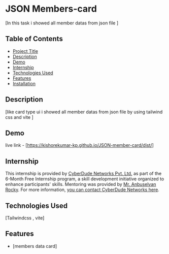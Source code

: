 # JSON Members-card
[In this task i showed all member datas  from json file ]
## Table of Contents
- [Project Title](#project-title)
- [Description](#description)
- [Demo](#demo)
- [Internship](#internship)
- [Technologies Used](#technologies-used)
- [Features](#features)
- [Installation](#installation)
## Description
[like card type ui i showed all member datas from json file by using tailwind css and vite  ]
## Demo
live link - [https://kishorekumar-kp.github.io/JSON-member-card/dist/]
## Internship
This internship is provided by [CyberDude Networks Pvt. Ltd.](https://youtube.com/cyberdudenetworks) as part of the 6-Month Free Internship program, a skill development initiative organized to enhance participants' skills. Mentoring was provided by [Mr. Anbuselvan Rocky](https://instagram.com/anbuselvanrocky). For more information, [you can contact CyberDude Networks here](https://cyberdudenetworks.com).
## Technologies Used 
[Tailwindcss , vite]
## Features
- [members data card]
